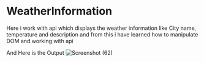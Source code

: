 # WeatherInformation
Here i work with api which displays the weather information like City name, temperature and description and from this  i have learned how to manipulate DOM and  working with api 


And Here is the Output
![Screenshot (62)](https://github.com/user-attachments/assets/bbfd1a26-38b1-4fd2-9843-27dafceb973c)


